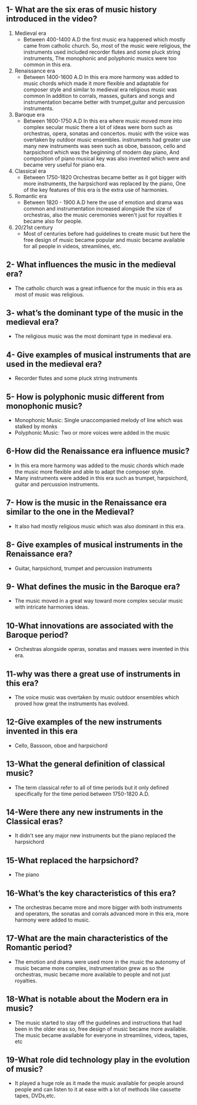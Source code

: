 ## **1- What are the six eras of music history introduced in the video?**
1. Medieval era
	-  Between 400-1400 A.D the first music era happened which mostly came from catholic church. So, most of the music were religious, the instruments used included recorder flutes and some pluck string instruments, The monophonic and polyphonic musics were too common in this era.
2. Renaissance era  
	- Between 1400-1600 A.D In this era more harmony was added to music chords which made it more flexible and adaptable for composer style and similar to medieval era religious music was common In addition to corrals, masses, guitars and songs  and instrumentation became better with trumpet,guitar and percussion instruments.
3. Baroque era
	- Between 1600-1750 A.D In this era where music moved more into complex secular music there a lot of ideas were born such as orchestras, opera, sonatas and concertos. music with the voice was overtaken by outdoor music ensembles. instruments had greater use many new instruments was seen such as oboe, bassoon, cello and harpsichord which was the beginning of modern day piano, And composition of piano musical key was also invented which were and became very useful for piano era.
4. Classical era
	 - Between 1750-1820 Orchestras became better as it got bigger with more instruments, the harpsichord was replaced by the piano, One of the key features of this era is the extra use of harmonies.
5. Romantic era
	- Between 1820 - 1900 A.D here the use of emotion and drama was common and instrumentation increased alongside the size of orchestras, also the music ceremonies weren't just for royalties it became also for people.
6. 20/21st century
	- Most of centuries before had guidelines to create music but here the free design of music became popular and music became available for all people in videos, streamlines, etc.
## **2- What influences the music in the medieval era?**
- The catholic church was a great influence for the music in this era as most of music was religious.

## **3- what’s the dominant type of the music in the medieval era?**
- The religious music was the most dominant type in  medieval era.
## **4- Give examples of musical instruments that are used in the medieval era?**
- Recorder flutes and some pluck string instruments
## **5- How is polyphonic music different from monophonic music?**
- Monophonic Music: Single unaccompanied melody of line which was stalked by monks
- Polyphonic Music: Two or more voices were added in the music

## **6-How did the Renaissance era influence music?**
- In this era more harmony was added to the music chords which made the music more flexible and able to adapt the composer style. 
- Many instruments were added in this era such as trumpet, harpsichord, guitar and percussion instruments.

## **7- How is the music in the Renaissance era similar to the one in the Medieval?**
- It also had mostly religious music which was also dominant in this era.
## **8- Give examples of musical instruments in the Renaissance era?**
- Guitar, harpsichord, trumpet and percussion instruments
## **9- What defines the music in the Baroque era?**
- The music moved in a great way toward more complex secular music with intricate harmonies ideas.

## **10-What innovations are associated with the Baroque period?**
- Orchestras alongside operas, sonatas and masses were invented in this era.
## **11-why was there a great use of instruments in this era?**
- The voice music was overtaken by music outdoor ensembles which proved how great the instruments has evolved.
## **12-Give examples of the new instruments invented in this era**
- Cello, Bassoon, oboe and harpsichord

## **13-What the general  definition of classical music?**
- The term classical refer to all of time periods but it only defined specifically for the time period between 1750-1820 A.D.

## **14-Were there any new instruments in the Classical eras?**
- It didn't see any major new instruments but the piano replaced the harpsichord
## **15-What replaced the harpsichord?**
- The piano
## **16-What’s the key characteristics of this era?**
- The orchestras became more and more bigger with both instruments and operators, the sonatas and corrals advanced more in this era, more harmony were added to music.
## **17-What are the main characteristics of the Romantic period?**
- The emotion and drama were used more in the music the autonomy of music became more complex, instrumentation grew as so the orchestras, music became more available to people and not just royalties.
## **18-What is notable about the Modern era in music?**
- The music started to stay off the guidelines and instructions that had been in the older eras so, free design of music became more available. The music became available for everyone in streamlines, videos, tapes, etc
## **19-What role did technology play in the evolution of music?**
- It played a huge role as it made the music available for people around people and can listen to it at ease with a lot of methods like cassette tapes, DVDs,etc.

